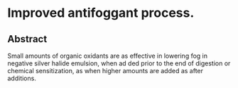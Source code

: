 # Improved antifoggant process.

## Abstract
Small amounts of organic oxidants are as effective in lowering fog in negative silver halide emulsion, when ad ded prior to the end of digestion or chemical sensitization, as when higher amounts are added as after additions.